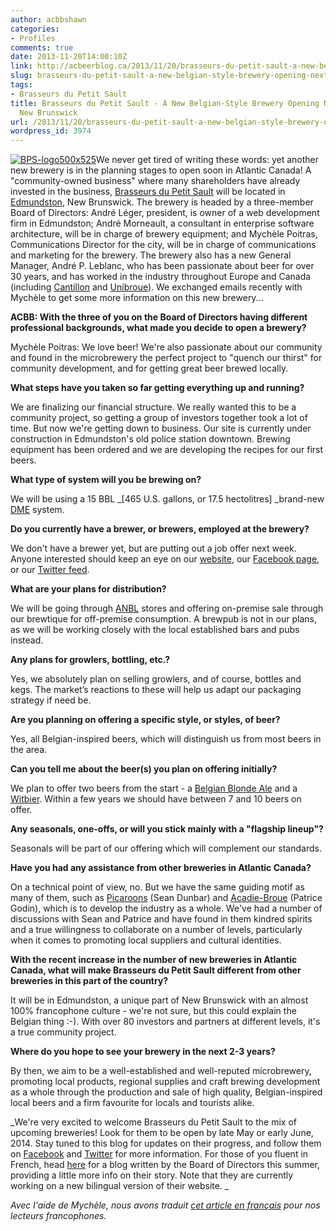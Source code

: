 ```yaml
---
author: acbbshawn
categories:
- Profiles
comments: true
date: 2013-11-20T14:00:10Z
link: http://acbeerblog.ca/2013/11/20/brasseurs-du-petit-sault-a-new-belgian-style-brewery-opening-next-year-in-new-brunswick/
slug: brasseurs-du-petit-sault-a-new-belgian-style-brewery-opening-next-year-in-new-brunswick
tags:
- Brasseurs du Petit Sault
title: Brasseurs du Petit Sault - A New Belgian-Style Brewery Opening Next Year in
  New Brunswick
url: /2013/11/20/brasseurs-du-petit-sault-a-new-belgian-style-brewery-opening-next-year-in-new-brunswick/
wordpress_id: 3974
---
```


[![BPS-logo500x525](http://acbeerblog.ca/wp-content/uploads/2013/11/bps-logo500x525.png?w=285)](http://acbeerblog.ca/wp-content/uploads/2013/11/bps-logo500x525.png)We never get tired of writing these words: yet another new brewery is in the planning stages to open soon in Atlantic Canada! A "community-owned business" where many shareholders have already invested in the business, [Brasseurs du Petit Sault](http://brasseurspetitsault.com/) will be located in [Edmundston](http://edmundston.ca/en), New Brunswick. The brewery is headed by a three-member Board of Directors: André Léger, president, is owner of a web development firm in Edmundston; André Morneault, a consultant in enterprise software architecture, will be in charge of brewery equipment; and Mychèle Poitras, Communications Director for the city, will be in charge of communications and marketing for the brewery. The brewery also has a new General Manager, André P. Leblanc, who has been passionate about beer for over 30 years, and has worked in the industry throughout Europe and Canada (including [Cantillon](http://www.cantillon.be/br/3_1) and [Unibroue](http://www.unibroue.com/)). We exchanged emails recently with Mychèle to get some more information on this new brewery...

**ACBB: With the three of you on the Board of Directors having different professional backgrounds, what made you decide to open a brewery?**

Mychèle Poitras: We love beer! We're also passionate about our community and found in the microbrewery the perfect project to "quench our thirst" for community development, and for getting great beer brewed locally.

**What steps have you taken so far getting everything up and running?**

We are finalizing our financial structure. We really wanted this to be a community project, so getting a group of investors together took a lot of time. But now we're getting down to business. Our site is currently under construction in Edmundston's old police station downtown. Brewing equipment has been ordered and we are developing the recipes for our first beers.

**What type of system will you be brewing on?**

We will be using a 15 BBL _[465 U.S. gallons, or 17.5 hectolitres] _brand-new [DME](http://dmebrewing.ca/) system.

**Do you currently have a brewer, or brewers, employed at the brewery?**

We don't have a brewer yet, but are putting out a job offer next week. Anyone interested should keep an eye on our [website](http://brasseurspetitsault.com/), our [Facebook page](https://www.facebook.com/biere.madawaska), or our [Twitter feed](https://twitter.com/PetitSault).

**What are your plans for distribution?**

We will be going through [ANBL](http://www.nbliquor.com/) stores and offering on-premise sale through our brewtique for off-premise consumption. A brewpub is not in our plans, as we will be working closely with the local established bars and pubs instead.

**Any plans for growlers, bottling, etc.?**

Yes, we absolutely plan on selling growlers, and of course, bottles and kegs. The market’s reactions to these will help us adapt our packaging strategy if need be.

**Are you planning on offering a specific style, or styles, of beer?**

Yes, all Belgian-inspired beers, which will distinguish us from most beers in the area.

**Can you tell me about the beer(s) you plan on offering initially?**

We plan to offer two beers from the start - a [Belgian Blonde Ale](http://www.bjcp.org/2008styles/style18.php#1a) and a [Witbier](http://www.bjcp.org/2008styles/style16.php#1a). Within a few years we should have between 7 and 10 beers on offer.

**Any seasonals, one-offs, or will you stick mainly with a "flagship lineup"?**

Seasonals will be part of our offering which will complement our standards.

**Have you had any assistance from other breweries in Atlantic Canada?**

On a technical point of view, no. But we have the same guiding motif as many of them, such as [Picaroons](https://www.facebook.com/picaroons) (Sean Dunbar) and [Acadie-Broue](https://www.facebook.com/pages/Acadie-Broue/176759632361301) (Patrice Godin), which is to develop the industry as a whole. We've had a number of discussions with Sean and Patrice and have found in them kindred spirits and a true willingness to collaborate on a number of levels, particularly when it comes to promoting local suppliers and cultural identities.

****With the recent increase in the number of new breweries in Atlantic Canada**, what will make Brasseurs du Petit Sault different from other breweries in this part of the country?**

It will be in Edmundston, a unique part of New Brunswick with an almost 100% francophone culture - we're not sure, but this could explain the Belgian thing :-). With over 80 investors and partners at different levels, it's a true community project.

**Where do you hope to see your brewery in the next 2-3 years?**

By then, we aim to be a well-established and well-reputed microbrewery, promoting local products, regional supplies and craft brewing development as a whole through the production and sale of high quality, Belgian-inspired local beers and a firm favourite for locals and tourists alike.

_We're very excited to welcome Brasseurs du Petit Sault to the mix of upcoming breweries! Look for them to be open by late May or early June, 2014. Stay tuned to this blog for updates on their progress, and follow them on [Facebook](https://www.facebook.com/biere.madawaska) and [Twitter](https://twitter.com/PetitSault) for more information. For those of you fluent in French, head [here](http://brasseurspetitsault.com/actualites/14-qui-se-cache-derriere-ce-projet) for a blog written by the Board of Directors this summer, providing a little more info on their story. Note that they are currently working on a new bilingual version of their website. _

_Avec l'aide de Mychèle, nous avons traduit [cet article en français](http://atlanticcanadabeerblog.wordpress.com/2013/11/21/brasseurs-du-petit-sault-un-nouveau-brasserie-style-belge-ouverture-de-lannee-prochaine-au-nouveau-brunswick/) pour nos lecteurs francophones._
